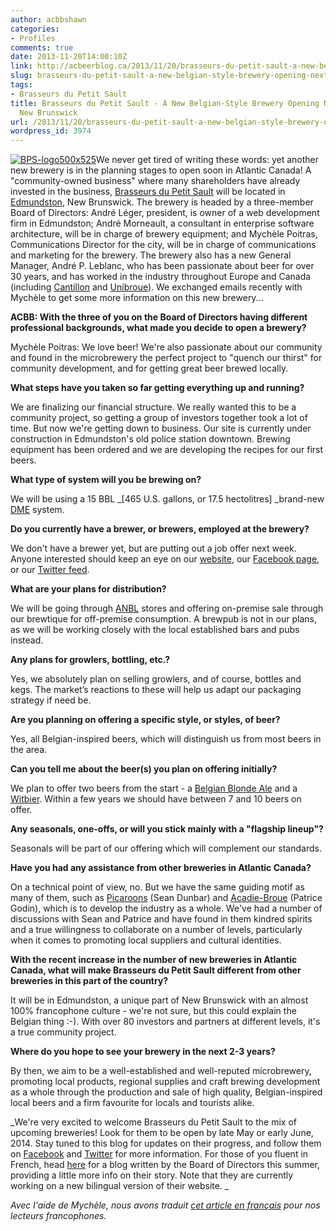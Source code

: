 ```yaml
---
author: acbbshawn
categories:
- Profiles
comments: true
date: 2013-11-20T14:00:10Z
link: http://acbeerblog.ca/2013/11/20/brasseurs-du-petit-sault-a-new-belgian-style-brewery-opening-next-year-in-new-brunswick/
slug: brasseurs-du-petit-sault-a-new-belgian-style-brewery-opening-next-year-in-new-brunswick
tags:
- Brasseurs du Petit Sault
title: Brasseurs du Petit Sault - A New Belgian-Style Brewery Opening Next Year in
  New Brunswick
url: /2013/11/20/brasseurs-du-petit-sault-a-new-belgian-style-brewery-opening-next-year-in-new-brunswick/
wordpress_id: 3974
---
```


[![BPS-logo500x525](http://acbeerblog.ca/wp-content/uploads/2013/11/bps-logo500x525.png?w=285)](http://acbeerblog.ca/wp-content/uploads/2013/11/bps-logo500x525.png)We never get tired of writing these words: yet another new brewery is in the planning stages to open soon in Atlantic Canada! A "community-owned business" where many shareholders have already invested in the business, [Brasseurs du Petit Sault](http://brasseurspetitsault.com/) will be located in [Edmundston](http://edmundston.ca/en), New Brunswick. The brewery is headed by a three-member Board of Directors: André Léger, president, is owner of a web development firm in Edmundston; André Morneault, a consultant in enterprise software architecture, will be in charge of brewery equipment; and Mychèle Poitras, Communications Director for the city, will be in charge of communications and marketing for the brewery. The brewery also has a new General Manager, André P. Leblanc, who has been passionate about beer for over 30 years, and has worked in the industry throughout Europe and Canada (including [Cantillon](http://www.cantillon.be/br/3_1) and [Unibroue](http://www.unibroue.com/)). We exchanged emails recently with Mychèle to get some more information on this new brewery...

**ACBB: With the three of you on the Board of Directors having different professional backgrounds, what made you decide to open a brewery?**

Mychèle Poitras: We love beer! We're also passionate about our community and found in the microbrewery the perfect project to "quench our thirst" for community development, and for getting great beer brewed locally.

**What steps have you taken so far getting everything up and running?**

We are finalizing our financial structure. We really wanted this to be a community project, so getting a group of investors together took a lot of time. But now we're getting down to business. Our site is currently under construction in Edmundston's old police station downtown. Brewing equipment has been ordered and we are developing the recipes for our first beers.

**What type of system will you be brewing on?**

We will be using a 15 BBL _[465 U.S. gallons, or 17.5 hectolitres] _brand-new [DME](http://dmebrewing.ca/) system.

**Do you currently have a brewer, or brewers, employed at the brewery?**

We don't have a brewer yet, but are putting out a job offer next week. Anyone interested should keep an eye on our [website](http://brasseurspetitsault.com/), our [Facebook page](https://www.facebook.com/biere.madawaska), or our [Twitter feed](https://twitter.com/PetitSault).

**What are your plans for distribution?**

We will be going through [ANBL](http://www.nbliquor.com/) stores and offering on-premise sale through our brewtique for off-premise consumption. A brewpub is not in our plans, as we will be working closely with the local established bars and pubs instead.

**Any plans for growlers, bottling, etc.?**

Yes, we absolutely plan on selling growlers, and of course, bottles and kegs. The market’s reactions to these will help us adapt our packaging strategy if need be.

**Are you planning on offering a specific style, or styles, of beer?**

Yes, all Belgian-inspired beers, which will distinguish us from most beers in the area.

**Can you tell me about the beer(s) you plan on offering initially?**

We plan to offer two beers from the start - a [Belgian Blonde Ale](http://www.bjcp.org/2008styles/style18.php#1a) and a [Witbier](http://www.bjcp.org/2008styles/style16.php#1a). Within a few years we should have between 7 and 10 beers on offer.

**Any seasonals, one-offs, or will you stick mainly with a "flagship lineup"?**

Seasonals will be part of our offering which will complement our standards.

**Have you had any assistance from other breweries in Atlantic Canada?**

On a technical point of view, no. But we have the same guiding motif as many of them, such as [Picaroons](https://www.facebook.com/picaroons) (Sean Dunbar) and [Acadie-Broue](https://www.facebook.com/pages/Acadie-Broue/176759632361301) (Patrice Godin), which is to develop the industry as a whole. We've had a number of discussions with Sean and Patrice and have found in them kindred spirits and a true willingness to collaborate on a number of levels, particularly when it comes to promoting local suppliers and cultural identities.

****With the recent increase in the number of new breweries in Atlantic Canada**, what will make Brasseurs du Petit Sault different from other breweries in this part of the country?**

It will be in Edmundston, a unique part of New Brunswick with an almost 100% francophone culture - we're not sure, but this could explain the Belgian thing :-). With over 80 investors and partners at different levels, it's a true community project.

**Where do you hope to see your brewery in the next 2-3 years?**

By then, we aim to be a well-established and well-reputed microbrewery, promoting local products, regional supplies and craft brewing development as a whole through the production and sale of high quality, Belgian-inspired local beers and a firm favourite for locals and tourists alike.

_We're very excited to welcome Brasseurs du Petit Sault to the mix of upcoming breweries! Look for them to be open by late May or early June, 2014. Stay tuned to this blog for updates on their progress, and follow them on [Facebook](https://www.facebook.com/biere.madawaska) and [Twitter](https://twitter.com/PetitSault) for more information. For those of you fluent in French, head [here](http://brasseurspetitsault.com/actualites/14-qui-se-cache-derriere-ce-projet) for a blog written by the Board of Directors this summer, providing a little more info on their story. Note that they are currently working on a new bilingual version of their website. _

_Avec l'aide de Mychèle, nous avons traduit [cet article en français](http://atlanticcanadabeerblog.wordpress.com/2013/11/21/brasseurs-du-petit-sault-un-nouveau-brasserie-style-belge-ouverture-de-lannee-prochaine-au-nouveau-brunswick/) pour nos lecteurs francophones._
